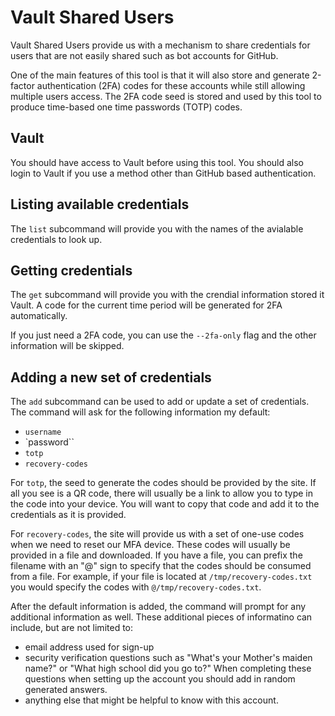 # Vault Shared Users

Vault Shared Users provide us with a mechanism to share credentials for users that are not easily shared such as bot accounts for GitHub.

One of the main features of this tool is that it will also store and generate 2-factor authentication (2FA) codes for these accounts while still allowing multiple users access. The 2FA code seed is stored and used by this tool to produce time-based one time passwords (TOTP) codes.

## Vault

You should have access to Vault before using this tool. You should also login to Vault if you use a method other than GitHub based authentication.

## Listing available credentials

The `list` subcommand will provide you with the names of the avialable credentials to look up.

## Getting credentials

The `get` subcommand will provide you with the crendial information stored it Vault. A code for the current time period will be generated for 2FA automatically.

If you just need a 2FA code, you can use the `--2fa-only` flag and the other information will be skipped.

## Adding a new set of credentials

The `add` subcommand can be used to add or update a set of credentials. The command will ask for the following information my default:

* `username`
* `password``
* `totp`
* `recovery-codes`

For `totp`, the seed to generate the codes should be provided by the site. If all you see is a QR code, there will usually be a link to allow you to type in the code into your device. You will want to copy that code and add it to the credentials as it is provided.

For `recovery-codes`, the site will provide us with a set of one-use codes when we need to reset our MFA device. These codes will usually be provided in a file and downloaded. If you have a file, you can prefix the filename with an "@" sign to specify that the codes should be consumed from a file. For example, if your file is located at `/tmp/recovery-codes.txt` you would specify the codes with `@/tmp/recovery-codes.txt`.

After the default information is added, the command will prompt for any additional information as well. These additional pieces of informatino can include, but are not limited to:

* email address used for sign-up
* security verification questions such as "What's your Mother's maiden name?" or "What high school did you go to?" When completing these questions when setting up the account you should add in random generated answers.
* anything else that might be helpful to know with this account.

